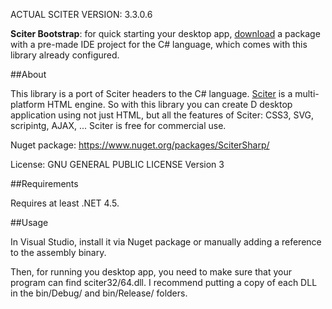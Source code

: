 ACTUAL SCITER VERSION: 3.3.0.6

**Sciter Bootstrap**: for quick starting your desktop app, [download](http://misoftware.rs/Bootstrap/Download) a package with a pre-made IDE project for the C# language, which comes with this library already configured.

##About

This library is a port of Sciter headers to the C# language. [Sciter](http://sciter.com/download/) is a multi-platform HTML engine. So with this library you can create D desktop application using not just HTML, but all the features of Sciter: CSS3, SVG, scripintg, AJAX, ... Sciter is free for commercial use.

Nuget package: https://www.nuget.org/packages/SciterSharp/

License: GNU GENERAL PUBLIC LICENSE Version 3

##Requirements

Requires at least .NET 4.5.

##Usage

In Visual Studio, install it via Nuget package or manually adding a reference to the assembly binary.

Then, for running you desktop app, you need to make sure that your program can find sciter32/64.dll. I recommend putting a copy of each DLL in the bin/Debug/ and bin/Release/ folders.